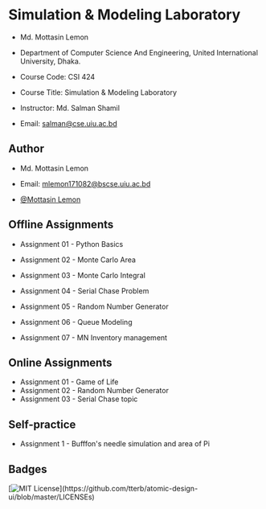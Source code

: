 
# Simulation & Modeling Laboratory
- Md. Mottasin Lemon
- Department of Computer Science And Engineering, 
United International University, Dhaka.



- Course Code: CSI 424
- Course Title: Simulation & Modeling Laboratory
- Instructor: Md. Salman Shamil
- Email: salman@cse.uiu.ac.bd





## Author
- Md. Mottasin Lemon
- Email: mlemon171082@bscse.uiu.ac.bd

- [@Mottasin Lemon](https://github.com/lmottasin)

  
## Offline Assignments

- Assignment 01 - Python Basics

- Assignment 02 - Monte Carlo Area  
- Assignment 03 - Monte Carlo Integral 
- Assignment 04 - Serial Chase Problem 
- Assignment 05 - Random Number Generator 
- Assignment 06 - Queue Modeling
- Assignment 07 - MN Inventory management


## Online Assignments
- Assignment 01 - Game of Life
- Assignment 02 - Random Number Generator
- Assignment 03 - Serial Chase topic 

## Self-practice
- Assignment 1 - Bufffon's needle simulation and area of Pi

  
## Badges


[![MIT License](https://img.shields.io/apm/l/atomic-design-ui.svg?)](https://github.com/tterb/atomic-design-ui/blob/master/LICENSEs)
